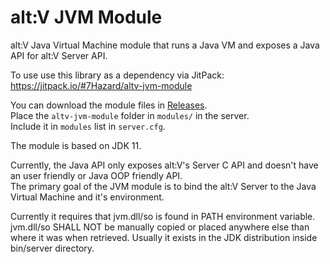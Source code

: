 # alt:V JVM Module

alt:V Java Virtual Machine module that runs a Java VM and exposes a Java API for
alt:V Server API.  

To use use this library as a dependency via JitPack:  
https://jitpack.io/#7Hazard/altv-jvm-module

You can download the module files in
[Releases](https://gitlab.com/7Hazard/altv-jvm-module/-/releases).  
Place the `altv-jvm-module` folder in `modules/` in the server.  
Include it in `modules` list in `server.cfg`.

The module is based on JDK 11.

Currently, the Java API only exposes alt:V's Server C API and doesn't have an
user friendly or Java OOP friendly API.  
The primary goal of the JVM module is to bind the alt:V Server to the
Java Virtual Machine and it's environment.

Currently it requires that jvm.dll/so is found in PATH environment variable.
jvm.dll/so SHALL NOT be manually copied or placed anywhere else than where it
was when retrieved.
Usually it exists in the JDK distribution inside bin/server directory.
